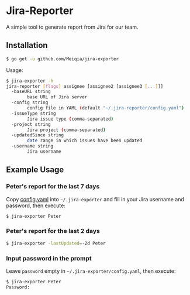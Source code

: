 # Jira-Reporter

A simple tool to generate report from Jira for our team.


## Installation

```bash
$ go get -u github.com/Meiqia/jira-exporter
```

Usage:

```bash
$ jira-exporter -h
jira-reporter [flags] assignee [assignee2 [assignee3 [...]]]
  -baseURL string
    	base URL of Jira server
  -config string
    	config file in YAML (default "~/.jira-reporter/config.yaml")
  -issueType string
    	Jira issue type (comma-separated)
  -project string
    	Jira project (comma-separated)
  -updatedSince string
    	date range in which issues have been updated
  -username string
    	Jira username
```


## Example Usage

### Peter's report for the last 7 days

Copy [config.yaml](config.yaml) into `~/.jira-exporter` and fill in your Jira username and password, then execute:

```bash
$ jira-exporter Peter
```

### Peter's report for the last 2 days

```bash
$ jira-exporter -lastUpdated=-2d Peter
```

### Input password in the prompt

Leave `password` empty in `~/.jira-exporter/config.yaml`, then execute:

```bash
$ jira-exporter Peter
Password: 
```
